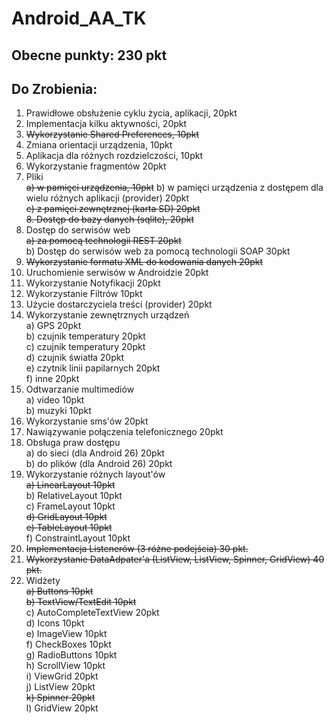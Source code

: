 # Android_AA_TK

## Obecne punkty: 230 pkt

## Do Zrobienia:


1. Prawidłowe obsłużenie cyklu życia, aplikacji, 20pkt
2. Implementacja kilku aktywności, 20pkt
3. ~~Wykorzystanie Shared Preferences, 10pkt~~
4. Zmiana orientacji urządzenia, 10pkt
5. Aplikacja dla różnych rozdzielczości, 10pkt
6. Wykorzystanie fragmentów 20pkt
7. Pliki  
~~a) w pamięci urządzenia, 10pkt~~
b) w pamięci urządzenia z dostępem dla wielu różnych aplikacji (provider) 20pkt  
~~c) z pamięci zewnętrznej (karta SD) 20pkt~~  
~~8. Dostęp do bazy danych (sqlite), 20pkt~~  
9. Dostęp do serwisów web  
~~a) za pomocą technologii REST 20pkt~~  
b) Dostęp do serwisów web za pomocą technologii SOAP 30pkt  
10. ~~Wykorzystanie formatu XML do kodowania danych 20pkt~~  
11. Uruchomienie serwisów w Androidzie 20pkt  
12. Wykorzystanie Notyfikacji 20pkt  
13. Wykorzystanie Filtrów 10pkt  
14. Użycie dostarczyciela treści (provider) 20pkt  
15. Wykorzystanie zewnętrznych urządzeń  
a) GPS 20pkt  
b) czujnik temperatury 20pkt  
c) czujnik temperatury 20pkt  
d) czujnik światła 20pkt  
e) czytnik linii papilarnych 20pkt  
f) inne 20pkt  
16. Odtwarzanie multimediów  
a) video 10pkt  
b) muzyki 10pkt  
17. Wykorzystanie sms'ów 20pkt  
18. Nawiązywanie połączenia telefonicznego 20pkt  
19. Obsługa praw dostępu  
a) do sieci (dla Android 26) 20pkt  
b) do plików (dla Android 26) 20pkt  
20. Wykorzystanie różnych layout'ów  
~~a) LinearLayout 10pkt~~  
b) RelativeLayout 10pkt  
c) FrameLayout 10pkt  
~~d) GridLayout 10pkt~~  
~~e) TableLayout 10pkt~~  
f) ConstraintLayout 10pkt  
21. ~~Implementacja Listenerów (3 różne podejścia) 30 pkt.~~  
22. ~~Wykorzystanie DataAdpater'a (ListView, ListView, Spinner, GridView) 40 pkt.~~  
23. Widżety  
~~a) Buttons 10pkt~~  
~~b) TextView/TextEdit 10pkt~~  
c) AutoCompleteTextView 20pkt  
d) Icons 10pkt  
e) ImageView 10pkt  
f) CheckBoxes 10pkt  
g) RadioButtons 10pkt  
h) ScrollView 10pkt  
i) ViewGrid 20pkt  
j) ListView 20pkt  
~~k) Spinner 20pkt~~  
l) GridView 20pkt  
